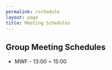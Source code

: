 ```yaml
---
permalink: /schedule
layout: page
title: Meeting Schedules
---
```

## Group Meeting Schedules
* MWF - 13:00 ~ 15:00 
